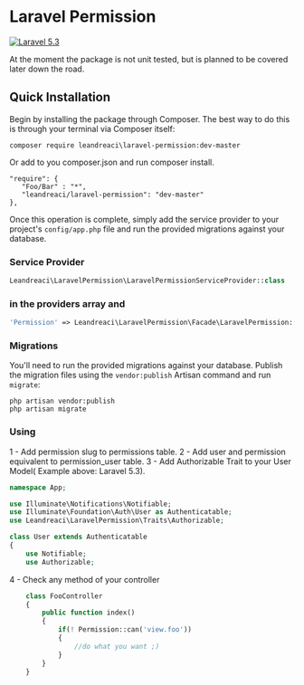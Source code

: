 Laravel Permission
==================
[![Laravel 5.3](https://img.shields.io/badge/Laravel-5.3-orange.svg?style=flat-square)](http://laravel.com)

At the moment the package is not unit tested, but is planned to be covered later down the road.

Quick Installation
------------------
Begin by installing the package through Composer. The best way to do this is through your terminal via Composer itself:

```
composer require leandreaci\laravel-permission:dev-master
```
 Or add to you composer.json and run composer install.
 
 ```
"require": {
    "Foo/Bar" : "*",
    "leandreaci/laravel-permission": "dev-master"
},
 ```
     
Once this operation is complete, simply add the service provider to your project's `config/app.php` file and run the provided migrations against your database.

### Service Provider
```php
Leandreaci\LaravelPermission\LaravelPermissionServiceProvider::class
```


### in the providers array and

```php
'Permission' => Leandreaci\LaravelPermission\Facade\LaravelPermission::class,
```

### Migrations
You'll need to run the provided migrations against your database. Publish the migration files using the `vendor:publish` Artisan command and run `migrate`:

```
php artisan vendor:publish
php artisan migrate
```


### Using
1 - Add permission slug to permissions table.
2 - Add user and permission equivalent to permission_user table.
3 - Add Authorizable Trait to your User Model( Example above: Laravel 5.3).

```php
namespace App;

use Illuminate\Notifications\Notifiable;
use Illuminate\Foundation\Auth\User as Authenticatable;
use Leandreaci\LaravelPermission\Traits\Authorizable;

class User extends Authenticatable
{
    use Notifiable;
    use Authorizable;
```

4 - Check any method of your controller

```php
    class FooController
    {
        public function index()
        {
            if(! Permission::can('view.foo'))
            {
                //do what you want ;)
            }
        }
    }
```